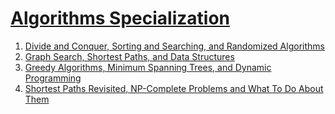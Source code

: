 # [Algorithms Specialization](https://www.coursera.org/specializations/algorithms)

1. [Divide and Conquer, Sorting and Searching, and Randomized Algorithms](https://www.coursera.org/learn/algorithms-divide-conquer)
2. [Graph Search, Shortest Paths, and Data Structures](https://www.coursera.org/learn/algorithms-graphs-data-structures)
3. [
Greedy Algorithms, Minimum Spanning Trees, and Dynamic Programming](https://www.coursera.org/learn/algorithms-greedy)
4. [Shortest Paths Revisited, NP-Complete Problems and What To Do About Them](https://www.coursera.org/learn/algorithms-npcomplete)
